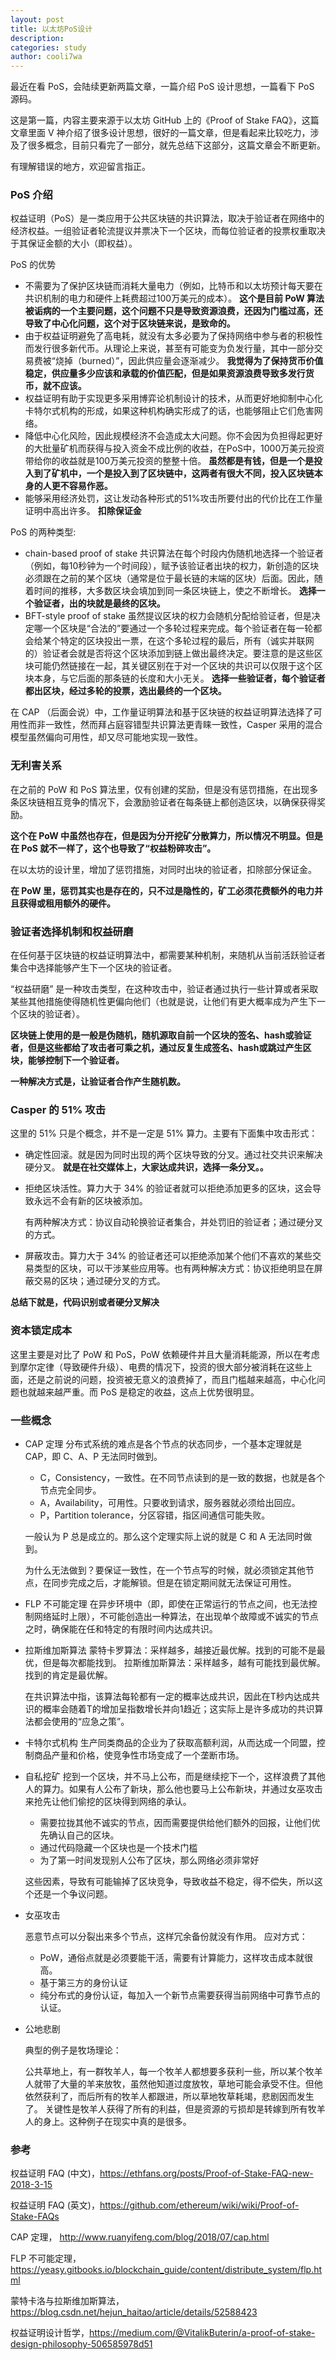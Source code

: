 ```yaml
---
layout: post
title: 以太坊PoS设计
description:
categories: study
author: cooli7wa
---
```

最近在看 PoS，会陆续更新两篇文章，一篇介绍 PoS 设计思想，一篇看下 PoS 源码。

这是第一篇，内容主要来源于以太坊 GitHub 上的《Proof of Stake FAQ》，这篇文章里面 V 神介绍了很多设计思想，很好的一篇文章，但是看起来比较吃力，涉及了很多概念，目前只看完了一部分，就先总结下这部分，这篇文章会不断更新。

有理解错误的地方，欢迎留言指正。

### PoS 介绍

权益证明（PoS）是一类应用于公共区块链的共识算法，取决于验证者在网络中的经济权益。一组验证者轮流提议并票决下一个区块，而每位验证者的投票权重取决于其保证金额的大小（即权益）。

PoS 的优势

- 不需要为了保护区块链而消耗大量电力（例如，比特币和以太坊预计每天要在共识机制的电力和硬件上耗费超过100万美元的成本）。
  **这个是目前 PoW 算法被诟病的一个主要问题，这个问题不只是导致资源浪费，还因为门槛过高，还导致了中心化问题，这个对于区块链来说，是致命的。**
- 由于权益证明避免了高电耗，就没有太多必要为了保持网络中参与者的积极性而发行很多新代币。从理论上来说，甚至有可能变为负发行量，其中一部分交易费被“烧掉（burned）”，因此供应量会逐渐减少。
  **我觉得为了保持货币价值稳定，供应量多少应该和承载的价值匹配，但是如果资源浪费导致多发行货币，就不应该。**
- 权益证明有助于实现更多采用博弈论机制设计的技术，从而更好地抑制中心化卡特尔式机构的形成，如果这种机构确实形成了的话，也能够阻止它们危害网络。
- 降低中心化风险，因此规模经济不会造成太大问题。你不会因为负担得起更好的大批量矿机而获得与投入资金不成比例的收益，在PoS中，1000万美元投资带给你的收益就是100万美元投资的整整十倍。
  **虽然都是有钱，但是一个是投入到了矿机中，一个是投入到了区块链中，这两者有很大不同，投入区块链本身的人更不容易作恶。**
- 能够采用经济处罚，这让发动各种形式的51%攻击所要付出的代价比在工作量证明中高出许多。
  **扣除保证金**

PoS 的两种类型:

- chain-based proof of stake
  共识算法在每个时段内伪随机地选择一个验证者（例如，每10秒钟为一个时间段），赋予该验证者出块的权力，新创造的区块必须跟在之前的某个区块（通常是位于最长链的末端的区块）后面。因此，随着时间的推移，大多数区块会填加到同一条区块链上，使之不断增长。
  **选择一个验证者，出的块就是最终的区块。**
- BFT-style proof of stake
  虽然提议区块的权力会随机分配给验证者，但是决定哪一个区块是“合法的”要通过一个多轮过程来完成。每个验证者在每一轮都会给某个特定的区块投出一票，在这个多轮过程的最后，所有（诚实并联网的）验证者会就是否将这个区块添加到链上做出最终决定。要注意的是这些区块可能仍然链接在一起，其关键区别在于对一个区块的共识可以仅限于这个区块本身，与它后面的那条链的长度和大小无关。
  **选择一些验证者，每个验证者都出区块，经过多轮的投票，选出最终的一个区块。**

在 CAP （后面会说）中，工作量证明算法和基于区块链的权益证明算法选择了可用性而非一致性，然而拜占庭容错型共识算法更青睐一致性，Casper 采用的混合模型虽然偏向可用性，却又尽可能地实现一致性。

### 无利害关系

在之前的 PoW 和 PoS 算法里，仅有创建的奖励，但是没有惩罚措施，在出现多条区块链相互竞争的情况下，会激励验证者在每条链上都创造区块，以确保获得奖励。

**这个在 PoW 中虽然也存在，但是因为分开挖矿分散算力，所以情况不明显。但是在 PoS 就不一样了，这个也导致了“权益粉碎攻击”。**

在以太坊的设计里，增加了惩罚措施，对同时出块的验证者，扣除部分保证金。

**在 PoW 里，惩罚其实也是存在的，只不过是隐性的，矿工必须花费额外的电力并且获得或租用额外的硬件。**

### 验证者选择机制和权益研磨

在任何基于区块链的权益证明算法中，都需要某种机制，来随机从当前活跃验证者集合中选择能够产生下一个区块的验证者。

“权益研磨” 是一种攻击类型，在这种攻击中，验证者通过执行一些计算或者采取某些其他措施使得随机性更偏向他们（也就是说，让他们有更大概率成为产生下一个区块的验证者）。

**区块链上使用的是一般是伪随机，随机源取自前一个区块的签名、hash或验证者，但是这些都给了攻击者可乘之机，通过反复生成签名、hash或跳过产生区块，能够控制下一个验证者。**

**一种解决方式是，让验证者合作产生随机数。**

### Casper 的 51% 攻击

这里的 51% 只是个概念，并不是一定是 51% 算力。主要有下面集中攻击形式：

- 确定性回滚。就是因为同时出现的两个区块导致的分叉。通过社交共识来解决硬分叉。
  **就是在社交媒体上，大家达成共识，选择一条分叉。。**

- 拒绝区块活性。算力大于 34% 的验证者就可以拒绝添加更多的区块，这会导致永远不会有新的区块被添加。

  有两种解决方式：协议自动轮换验证者集合，并处罚旧的验证者；通过硬分叉的方式。

- 屏蔽攻击。算力大于 34% 的验证者还可以拒绝添加某个他们不喜欢的某些交易类型的区块，可以干涉某些应用等。也有两种解决方式：协议拒绝明显在屏蔽交易的区块；通过硬分叉的方式。

**总结下就是，代码识别或者硬分叉解决**

### 资本锁定成本

这里主要是对比了 PoW 和 PoS，PoW 依赖硬件并且大量消耗能源，所以在考虑到摩尔定律（导致硬件升级）、电费的情况下，投资的很大部分被消耗在这些上面，还是之前说的问题，投资被无意义的浪费掉了，而且门槛越来越高，中心化问题也就越来越严重。而 PoS 是稳定的收益，这点上优势很明显。

### 一些概念

- CAP 定理
  分布式系统的难点是各个节点的状态同步，一个基本定理就是 CAP，即 C、A、P 无法同时做到。

  - C，Consistency，一致性。在不同节点读到的是一致的数据，也就是各个节点完全同步。
  - A，Availability，可用性。只要收到请求，服务器就必须给出回应。
  - P，Partition tolerance，分区容错，指区间通信可能失败。

  一般认为 P 总是成立的。那么这个定理实际上说的就是 C 和 A 无法同时做到。

  为什么无法做到？要保证一致性，在一个节点写的时候，就必须锁定其他节点，在同步完成之后，才能解锁。但是在锁定期间就无法保证可用性。

- FLP 不可能定理
  在异步环境中（即，即使在正常运行的节点之间，也无法控制网络延时上限），不可能创造出一种算法，在出现单个故障或不诚实的节点之时，确保能在任和特定的有限时间内达成共识。

- 拉斯维加斯算法
  蒙特卡罗算法：采样越多，越接近最优解。找到的可能不是最优，但是每次都能找到。
  拉斯维加斯算法：采样越多，越有可能找到最优解。找到的肯定是最优解。

  在共识算法中指，该算法每轮都有一定的概率达成共识，因此在T秒内达成共识的概率会随着T的增加呈指数增长并向1趋近；这实际上是许多成功的共识算法都会使用的“应急之策”。


- 卡特尔式机构
  生产同类商品的企业为了获取高额利润，从而达成一个同盟，控制商品产量和价格，使竞争性市场变成了一个垄断市场。

- 自私挖矿
  挖到一个区块，并不马上公布，而是继续挖下一个，这样浪费了其他人的算力。如果有人公布了新块，那么他也要马上公布新块，并通过女巫攻击来抢先让他们偷挖的区块得到网络的承认。

  - 需要拉拢其他不诚实的节点，因而需要提供给他们额外的回报，让他们优先确认自己的区块。
  - 通过代码隐藏一个区块也是一个技术门槛
  - 为了第一时间发现别人公布了区块，那么网络必须非常好

  这些因素，导致有可能输掉了区块竞争，导致收益不稳定，得不偿失，所以这个还是一个争议问题。

- 女巫攻击

  恶意节点可以分裂出来多个节点，这样冗余备份就没有作用。
  应对方式：

  - PoW，通俗点就是必须要能干活，需要有计算能力，这样攻击成本就很高。
  - 基于第三方的身份认证
  - 纯分布式的身份认证，每加入一个新节点需要获得当前网络中可靠节点的认证。


- 公地悲剧

  典型的例子是牧场理论：

  公共草地上，有一群牧羊人，每一个牧羊人都想要多获利一些，所以某个牧羊人就带了大量的羊来放牧，虽然他知道过度放牧，草地可能会承受不住。但他依然获利了，而后所有的牧羊人都跟进，所以草地牧草耗竭，悲剧因而发生了。
  关键性是牧羊人获得了所有的利益，但是资源的亏损却是转嫁到所有牧羊人的身上。这种例子在现实中真的是很多。


### 参考

权益证明 FAQ (中文)，https://ethfans.org/posts/Proof-of-Stake-FAQ-new-2018-3-15

权益证明 FAQ (英文)，https://github.com/ethereum/wiki/wiki/Proof-of-Stake-FAQs

CAP 定理， http://www.ruanyifeng.com/blog/2018/07/cap.html

FLP 不可能定理，https://yeasy.gitbooks.io/blockchain_guide/content/distribute_system/flp.html

蒙特卡洛与拉斯维加斯算法，https://blog.csdn.net/hejun_haitao/article/details/52588423

权益证明设计哲学，https://medium.com/@VitalikButerin/a-proof-of-stake-design-philosophy-506585978d51<script type="text/javascript" src="https://cdn.mathjax.org/mathjax/latest/MathJax.js?config=default"></script>
